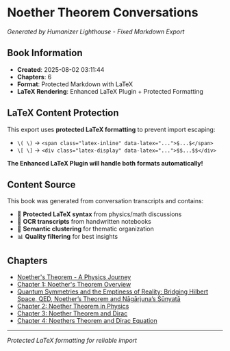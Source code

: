# Noether Theorem Conversations

*Generated by Humanizer Lighthouse - Fixed Markdown Export*

## Book Information

- **Created**: 2025-08-02 03:11:44
- **Chapters**: 6
- **Format**: Protected Markdown with LaTeX
- **LaTeX Rendering**: Enhanced LaTeX Plugin + Protected Formatting

## LaTeX Content Protection

This export uses **protected LaTeX formatting** to prevent import escaping:
- `\( \)` → `<span class="latex-inline" data-latex="...">$...$</span>`
- `\[ \]` → `<div class="latex-display" data-latex="...">$$...$$</div>`

**The Enhanced LaTeX Plugin will handle both formats automatically!**

## Content Source

This book was generated from conversation transcripts and contains:
- 📝 **Protected LaTeX syntax** from physics/math discussions
- 🧠 **OCR transcripts** from handwritten notebooks
- 🎯 **Semantic clustering** for thematic organization
- 📊 **Quality filtering** for best insights

## Chapters

- [Noether's Theorem - A Physics Journey](./01_Noether's_Theorem_-_A_Physics_Journey.md)
- [Chapter 1: Noether's Theorem Overview](./02_Chapter_1__Noether's_Theorem_Overview.md)
- [Quantum Symmetries and the Emptiness of Reality: Bridging Hilbert Space, QED, Noether’s Theorem and Nāgārjuna’s Śūnyatā](./03_Quantum_Symmetries_and_the_Emptiness_of_Reality__Bridging_Hilbert_Space,_QED,_Noether’s_Theorem_and_.md)
- [Chapter 2: Noether Theorem in Physics](./04_Chapter_2__Noether_Theorem_in_Physics.md)
- [Chapter 3: Noether Theorem and Dirac](./05_Chapter_3__Noether_Theorem_and_Dirac.md)
- [Chapter 4: Noethers Theorem and Dirac Equation](./06_Chapter_4__Noethers_Theorem_and_Dirac_Equation.md)

---
*Protected LaTeX formatting for reliable import*